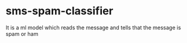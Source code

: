# sms-spam-classifier
It is a ml model which reads the message and tells that the message is spam or ham
